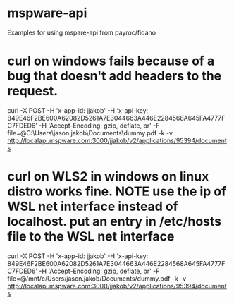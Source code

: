 # mspware-api
Examples for using mspare-api from payroc/fidano

# curl on windows fails because of a bug that doesn't add headers to the request.
curl -X POST -H 'x-app-id: jjakob' -H 'x-api-key: 849E46F2BE600A62082D5261A7E3044663A446E2284568A645FA4777FC7FDED6' -H 'Accept-Encoding: gzip, deflate, br' -F file=@C:\Users\jason.jakob\Documents\dummy.pdf -k -v http://localapi.mspware.com:3000/jjakob/v2/applications/95394/documents

# curl on WLS2 in windows on linux distro works fine.  NOTE use the ip of WSL net interface instead of localhost. put an entry in /etc/hosts file to the WSL net interface
curl -X POST -H 'x-app-id: jjakob' -H 'x-api-key: 849E46F2BE600A62082D5261A7E3044663A446E2284568A645FA4777FC7FDED6' -H 'Accept-Encoding: gzip, deflate, br' -F file=@/mnt/c/Users/jason.jakob/Documents/dummy.pdf -k -v http://localapi.mspware.com:3000/jjakob/v2/applications/95394/documents
